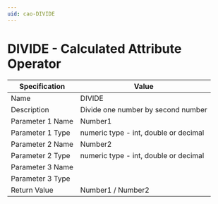 ```yaml
---
uid: cao-DIVIDE
---
```

# DIVIDE - Calculated Attribute Operator

| Specification | Value |
| ---- | ----- |
| Name | DIVIDE |
| Description | Divide one number by second number |
| Parameter 1 Name | Number1 |
| Parameter 1 Type | numeric type - int, double or decimal |
| Parameter 2 Name | Number2 |
| Parameter 2 Type | numeric type - int, double or decimal |
| Parameter 3 Name |
| Parameter 3 Type | 
| Return Value | Number1 / Number2 |

